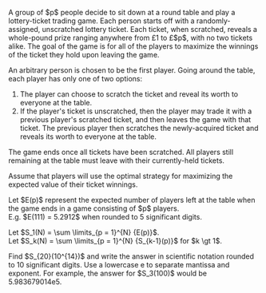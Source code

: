 <p>A group of $p$ people decide to sit down at a round table and play a lottery-ticket trading game. Each person starts off with a randomly-assigned, unscratched lottery ticket. Each ticket, when scratched, reveals a whole-pound prize ranging anywhere from £1 to £$p$, with no two tickets alike. The goal of the game is for all of the players to maximize the winnings of the ticket they hold upon leaving the game.</p>

<p>An arbitrary person is chosen to be the first player. Going around the table, each player has only one of two options:</p>

<ol>
<li>The player can choose to scratch the ticket and reveal its worth to everyone at the table.</li>
<li>If the player's ticket is unscratched, then the player may trade it with a previous player's scratched ticket, and then leaves the game with that ticket. The previous player then scratches the newly-acquired ticket and reveals its worth to everyone at the table.</li>
</ol>

<p>The game ends once all tickets have been scratched. All players still remaining at the table must leave with their currently-held tickets.</p>

<p>Assume that players will use the optimal strategy for maximizing the expected value of their ticket winnings.</p>

<p>Let $E(p)$ represent the expected number of players left at the table when the game ends in a game consisting of $p$ players.<br />
E.g. $E(111) = 5.2912$ when rounded to 5 significant digits.</p>

<p>Let $S_1(N) = \sum \limits_{p = 1}^{N} {E(p)}$.<br />
Let $S_k(N) = \sum \limits_{p = 1}^{N} {S_{k-1}(p)}$ for $k \gt 1$.</p>

<p>Find $S_{20}(10^{14})$ and write the answer in scientific notation rounded to 10 significant digits. Use a lowercase e to separate mantissa and exponent. For example, the answer for $S_3(100)$ would be 5.983679014e5.</p>
